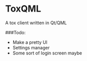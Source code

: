 ToxQML
======

A tox client written in Qt/QML


###Todo:
* Make a pretty UI
* Settings manager
* Some sort of login screen maybe
